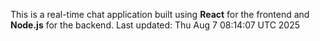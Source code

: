 This is a real-time chat application built using **React** for the frontend and **Node.js** for the backend.
Last updated: Thu Aug  7 08:14:07 UTC 2025
